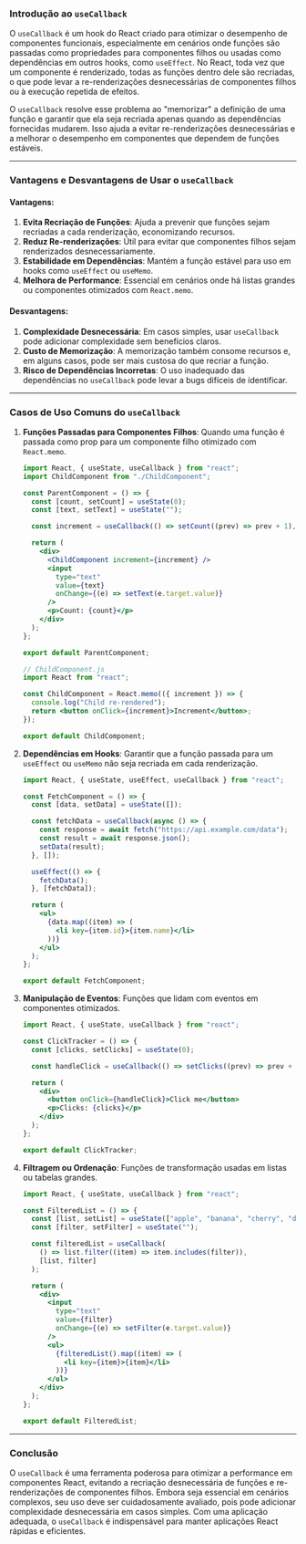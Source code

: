 ### Introdução ao `useCallback`

O `useCallback` é um hook do React criado para otimizar o desempenho de componentes funcionais, especialmente em cenários onde funções são passadas como propriedades para componentes filhos ou usadas como dependências em outros hooks, como `useEffect`. No React, toda vez que um componente é renderizado, todas as funções dentro dele são recriadas, o que pode levar a re-renderizações desnecessárias de componentes filhos ou à execução repetida de efeitos.

O `useCallback` resolve esse problema ao "memorizar" a definição de uma função e garantir que ela seja recriada apenas quando as dependências fornecidas mudarem. Isso ajuda a evitar re-renderizações desnecessárias e a melhorar o desempenho em componentes que dependem de funções estáveis.

---

### **Vantagens e Desvantagens de Usar o `useCallback`**

#### **Vantagens:**
1. **Evita Recriação de Funções**: Ajuda a prevenir que funções sejam recriadas a cada renderização, economizando recursos.
2. **Reduz Re-renderizações**: Útil para evitar que componentes filhos sejam renderizados desnecessariamente.
3. **Estabilidade em Dependências**: Mantém a função estável para uso em hooks como `useEffect` ou `useMemo`.
4. **Melhora de Performance**: Essencial em cenários onde há listas grandes ou componentes otimizados com `React.memo`.

#### **Desvantagens:**
1. **Complexidade Desnecessária**: Em casos simples, usar `useCallback` pode adicionar complexidade sem benefícios claros.
2. **Custo de Memorização**: A memorização também consome recursos e, em alguns casos, pode ser mais custosa do que recriar a função.
3. **Risco de Dependências Incorretas**: O uso inadequado das dependências no `useCallback` pode levar a bugs difíceis de identificar.

---

### **Casos de Uso Comuns do `useCallback`**

1. **Funções Passadas para Componentes Filhos**: Quando uma função é passada como prop para um componente filho otimizado com `React.memo`.
   ```jsx
   import React, { useState, useCallback } from "react";
   import ChildComponent from "./ChildComponent";

   const ParentComponent = () => {
     const [count, setCount] = useState(0);
     const [text, setText] = useState("");

     const increment = useCallback(() => setCount((prev) => prev + 1), []);

     return (
       <div>
         <ChildComponent increment={increment} />
         <input
           type="text"
           value={text}
           onChange={(e) => setText(e.target.value)}
         />
         <p>Count: {count}</p>
       </div>
     );
   };

   export default ParentComponent;
   ```

   ```jsx
   // ChildComponent.js
   import React from "react";

   const ChildComponent = React.memo(({ increment }) => {
     console.log("Child re-rendered");
     return <button onClick={increment}>Increment</button>;
   });

   export default ChildComponent;
   ```

2. **Dependências em Hooks**: Garantir que a função passada para um `useEffect` ou `useMemo` não seja recriada em cada renderização.
   ```jsx
   import React, { useState, useEffect, useCallback } from "react";

   const FetchComponent = () => {
     const [data, setData] = useState([]);

     const fetchData = useCallback(async () => {
       const response = await fetch("https://api.example.com/data");
       const result = await response.json();
       setData(result);
     }, []);

     useEffect(() => {
       fetchData();
     }, [fetchData]);

     return (
       <ul>
         {data.map((item) => (
           <li key={item.id}>{item.name}</li>
         ))}
       </ul>
     );
   };

   export default FetchComponent;
   ```

3. **Manipulação de Eventos**: Funções que lidam com eventos em componentes otimizados.
   ```jsx
   import React, { useState, useCallback } from "react";

   const ClickTracker = () => {
     const [clicks, setClicks] = useState(0);

     const handleClick = useCallback(() => setClicks((prev) => prev + 1), []);

     return (
       <div>
         <button onClick={handleClick}>Click me</button>
         <p>Clicks: {clicks}</p>
       </div>
     );
   };

   export default ClickTracker;
   ```

4. **Filtragem ou Ordenação**: Funções de transformação usadas em listas ou tabelas grandes.
   ```jsx
   import React, { useState, useCallback } from "react";

   const FilteredList = () => {
     const [list, setList] = useState(["apple", "banana", "cherry", "date"]);
     const [filter, setFilter] = useState("");

     const filteredList = useCallback(
       () => list.filter((item) => item.includes(filter)),
       [list, filter]
     );

     return (
       <div>
         <input
           type="text"
           value={filter}
           onChange={(e) => setFilter(e.target.value)}
         />
         <ul>
           {filteredList().map((item) => (
             <li key={item}>{item}</li>
           ))}
         </ul>
       </div>
     );
   };

   export default FilteredList;
   ```

---

### **Conclusão**

O `useCallback` é uma ferramenta poderosa para otimizar a performance em componentes React, evitando a recriação desnecessária de funções e re-renderizações de componentes filhos. Embora seja essencial em cenários complexos, seu uso deve ser cuidadosamente avaliado, pois pode adicionar complexidade desnecessária em casos simples. Com uma aplicação adequada, o `useCallback` é indispensável para manter aplicações React rápidas e eficientes.